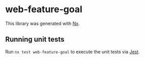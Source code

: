 # web-feature-goal

This library was generated with [Nx](https://nx.dev).

## Running unit tests

Run `nx test web-feature-goal` to execute the unit tests via [Jest](https://jestjs.io).
